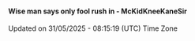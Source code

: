 #### Wise man says only fool rush in - McKidKneeKaneSir
Updated on 31/05/2025 - 08:15:19 (UTC) Time Zone
